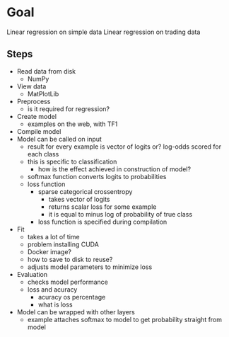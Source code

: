 # Goal

Linear regression on simple data
Linear regression on trading data

## Steps
* Read data from disk
    * NumPy
* View data 
    * MatPlotLib
* Preprocess
    * is it required for regression?
* Create model
    * examples on the web, with TF1
* Compile model
* Model can be called on input
    * result for every example is vector of logits or? log-odds scored for each class
    * this is specific to classification
        * how is the effect achieved in construction of model?
    * softmax function converts logits to probabilities
    * loss function
        * sparse categorical crossentropy
            * takes vector of logits
            * returns scalar loss for some example
            * it is equal to minus log of probability of true class
        * loss function is specified during compilation
* Fit
    * takes a lot of time
    * problem installing CUDA
    * Docker image?
    * how to save to disk to reuse?
    * adjusts model parameters to minimize loss    
* Evaluation
    * checks model performance
    * loss and acuracy
        * acuracy os percentage 
        * what is loss
* Model can be wrapped with other layers
    * example attaches softmax to model to get probability straight from model
